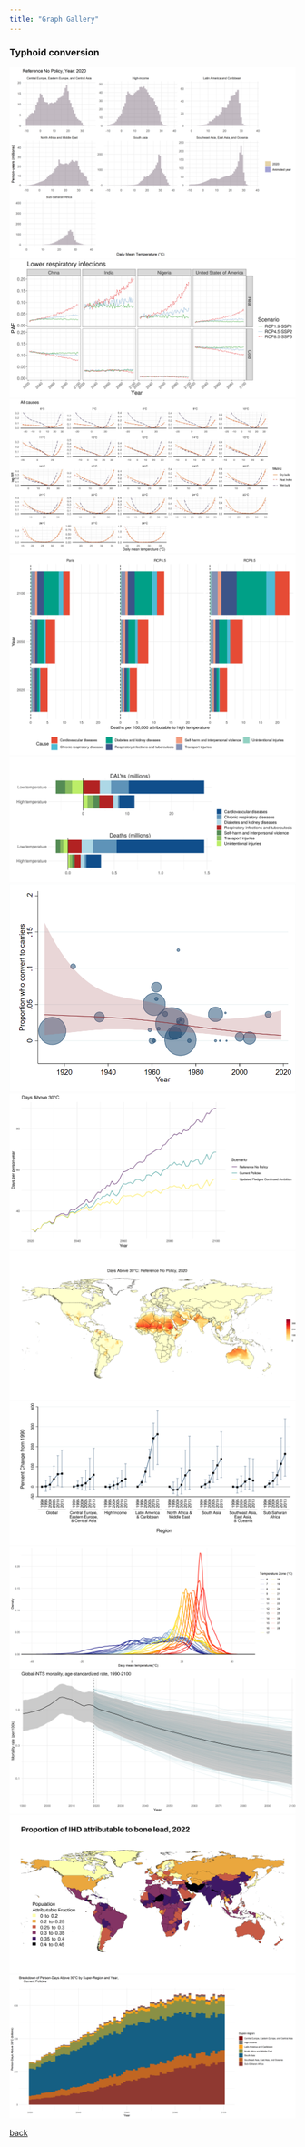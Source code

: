 ```yaml
---
title: "Graph Gallery"
---
```


### Typhoid conversion
<img src="/assets/graphs/Reference_No_Policy_tempDist_facetBySR_wPopGrowth.gif" />
<img src="/assets/graphs/pafs_lri_heat_cold_select_locs_facet_20240923.png" />
<img src="/assets/graphs/_all_tempMetricCompare_logRr_extend5.png" />
<img src="/assets/graphs/causeCompByYear_high.png" />
<img src="/assets/graphs/compBars_dalys+deaths.png" />
<img src="/assets/graphs/conversionByYear_cs3_default.png" />
<img src="/assets/graphs/daysAbove30TimesSeriesByScenario.png" />
<img src="/assets/graphs/days_above_30_2020-2100_reference_no_policy.gif" />
<img src="/assets/graphs/dengueDalyTrendsByRegion.svg" />
<img src="/assets/graphs/exposureDensityByZone.png" />
<img src="/assets/graphs/globalMrTimeSeries_wDraws_logRate27.png" />
<img src="/assets/graphs/lead_cvd_paf_map_viridisB.jpg" />
<img src="/assets/graphs/persondaysAbove30BySrYearStacked_Current_Policies.png" />


[back](./)

